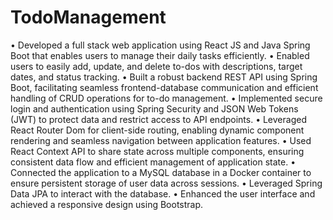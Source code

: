 # TodoManagement

• Developed a full stack web application using React JS and Java Spring Boot that enables users to manage their daily tasks efficiently.
• Enabled users to easily add, update, and delete to-dos with descriptions, target dates, and status tracking.
• Built a robust backend REST API using Spring Boot, facilitating seamless frontend-database communication and efficient handling of CRUD operations
for to-do management.
• Implemented secure login and authentication using Spring Security and JSON Web Tokens (JWT) to protect data and restrict access to API endpoints.
• Leveraged React Router Dom for client-side routing, enabling dynamic component rendering and seamless navigation between application features.
• Used React Context API to share state across multiple components, ensuring consistent data flow and efficient management of application state.
• Connected the application to a MySQL database in a Docker container to ensure persistent storage of user data across sessions.
• Leveraged Spring Data JPA to interact with the database.
• Enhanced the user interface and achieved a responsive design using Bootstrap.
